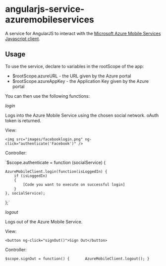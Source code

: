 angularjs-service-azuremobileservices
=====================================

A service for AngularJS to interact with the [Microsoft Azure Mobile Services Javascript client](http://msdn.microsoft.com/en-us/library/windowsazure/jj554207.aspx).

Usage
-----

To use the service, declare to variables in the rootScope of the app:

-	$rootScope.azureURL - the URL given by the Azure portal
-	$rootScope.azureAppKey - the Application Key given by the Azure portal

You can then use the following functions:

_login_

Logs into the Azure Mobile Service using the chosen social network. oAuth token is returned.

View:

`<img src="images/facebooklogin.png" ng-click="authenticate('Facebook')" />`

Controller:

`$scope.authenticate = function (socialService) {
		
	AzureMobileClient.login(function(isLoggedIn) {
		if (isLoggedIn)
		{
			[Code you want to execute on successful login]
		}
	}, socialService);
};`

_logout_

Logs out of the Azure Mobile Service.

View:

`<button ng-click="signOut()">Sign Out</button>`

Controller:

`$scope.signOut = function() {		
	AzureMobileClient.logout();
}`

